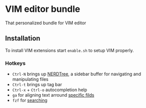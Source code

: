 # VIM editor bundle

That personalized bundle for VIM editor

## Installation

To install VIM extensions start `enable.sh` to setup VIM properly. 


### Hotkeys 

*  `Ctrl-N` brings up [NERDTree](https://github.com/scrooloose/nerdtree), a sidebar buffer for navigating and manipulating files
*  `Ctrl-t` brings up tag bar
*  `Ctrl-x` + `Ctrl-o` autocompletion help
*  `ga` for aligning text arround [specific filds](https://github.com/junegunn/vim-easy-align)
*  `fzf` for [searching](https://github.com/junegunn/fzf.vim)
